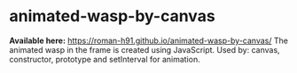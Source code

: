 # animated-wasp-by-canvas
**Available here:** https://roman-h91.github.io/animated-wasp-by-canvas/
The animated wasp in the frame is created using JavaScript. Used by: canvas, constructor, prototype and setInterval for animation.
